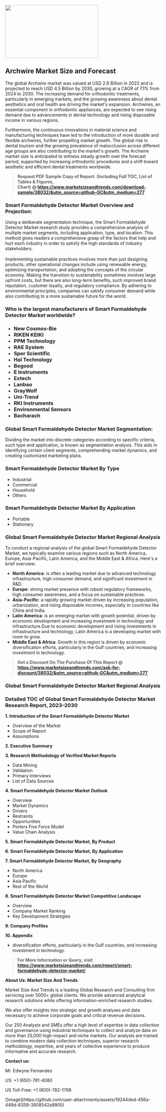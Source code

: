 <p><img class="alignnone size-medium wp-image-20088" src="https://ffe5etoiles.com/wp-content/uploads/2024/12/MST1-300x171.png" alt="" width="300" height="171" /></p><h2>Archwire Market Size and Forecast</h2><p>The global Archwire market was valued at USD 2.6 Billion in 2022 and is projected to reach USD 4.5 Billion by 2030, growing at a CAGR of 7.1% from 2024 to 2030. The increasing demand for orthodontic treatments, particularly in emerging markets, and the growing awareness about dental aesthetics and oral health are driving the market's expansion. Archwires, an essential component in orthodontic appliances, are expected to see rising demand due to advancements in dental technology and rising disposable income in various regions.</p><p>Furthermore, the continuous innovations in material science and manufacturing techniques have led to the introduction of more durable and flexible archwires, further propelling market growth. The global rise in dental tourism and the growing prevalence of malocclusion across different age groups are also contributing to the market's growth. The Archwire market size is anticipated to witness steady growth over the forecast period, supported by increasing orthodontic procedures and a shift toward aesthetic and efficient dental treatments worldwide.</p></p><blockquote id="" class=""><strong>Request PDF Sample Copy of Report: (Including Full TOC, List of Tables &amp; Figures, Chart)&nbsp;@&nbsp;<strong><a href="https://www.marketsizeandtrends.com/download-sample/38032/&utm_source=github-GC&utm_medium=277" target="_blank">https://www.marketsizeandtrends.com/download-sample/38032/&utm_source=github-GC&utm_medium=277</a></strong></strong></blockquote><h3 id="" class="">Smart Formaldehyde Detector Market&nbsp;Overview and Projection:</h3><p id="" class="">Using a deliberate segmentation technique, the Smart Formaldehyde Detector Market research study provides a comprehensive analysis of multiple market segments, including application, type, and location. This method gives readers a comprehensive grasp of the factors that help and hurt each industry in order to satisfy the high standards of industry stakeholders. <br /> <br />Implementing sustainable practices involves more than just designing products; other operational changes include using renewable energy, optimizing transportation, and adopting the concepts of the circular economy. Making the transition to sustainability sometimes involves large upfront costs, but there are also long-term benefits, such improved brand reputation, customer loyalty, and regulatory compliance. By adhering to environmental principles, companies can satisfy consumer demand while also contributing to a more sustainable future for the world.</p><h3 id="" class="">Who is the largest manufacturers of&nbsp;Smart Formaldehyde Detector Market worldwide?</h3><h3 class=""><p><ul><li>New Cosmos-Bie </li><li> RIKEN KEIKI </li><li> PPM Technology </li><li> RAE System </li><li> Sper Scientific </li><li> Hal Technology </li><li> Begood </li><li> E Instruments </li><li> Extech </li><li> Lanbao </li><li> GrayWolf </li><li> Uni-Trend </li><li> RKI Instruments </li><li> Environmental Sensors </li><li> Bacharach</li></ul></p></h3><h3 id="" class="">Global&nbsp;Smart Formaldehyde Detector Market Segmentation:</h3><p id="" class="">Dividing the market into discrete categories according to specific criteria, such type and application, is known as segmentation analysis. This aids in identifying certain client segments, comprehending market dynamics, and creating customized marketing plans.</p><h3 id="" class="">Smart Formaldehyde Detector Market&nbsp;By Type</h3><p><p><ul><li>Industrial</li><li> Commercial</li><li> Household</li><li> Others</p></li></ul></p></p><h3 id="" class="">Smart Formaldehyde Detector Market&nbsp;By Application</h3><p class=""><p><ul><li>Portable</li><li> Stationary</li></ul></p></p><h3 id="" class="">Global Smart Formaldehyde Detector Market Regional Analysis</h3><p id="" class="">To conduct a regional analysis of the global Smart Formaldehyde Detector Market, we typically examine various regions such as North America, Europe, Asia-Pacific, Latin America, and the Middle East &amp; Africa. Here's a brief overview:</p><ul><li><strong>North America</strong>: is often a leading market due to advanced technology infrastructure, high consumer demand, and significant investment in R&amp;D.</li><li><strong>Europe</strong>: strong market presence with robust regulatory frameworks, high consumer awareness, and a focus on sustainable practices.</li><li><strong>Asia-Pacific</strong>: a rapidly growing market driven by increasing population, urbanization, and rising disposable incomes, especially in countries like China and India.</li><li><strong>Latin America</strong>: is an emerging market with growth potential, driven by economic development and increasing investment in technology and infrastructure.Due to economic development and rising investments in infrastructure and technology, Latin America is a developing market with room to grow.</li><li><strong>Middle East &amp; Africa</strong>: Growth in this region is driven by economic diversification efforts, particularly in the Gulf countries, and increasing investment in technology.</li></ul><blockquote id="" class=""><strong>Get a Discount On The Purchase Of This Report @ <strong><a href="https://www.marketsizeandtrends.com/ask-for-discount/38032/&utm_source=github-GC&utm_medium=277" target="_blank">https://www.marketsizeandtrends.com/ask-for-discount/38032/&utm_source=github-GC&utm_medium=277</a></strong></strong></blockquote><h3 id="" class="">Global Smart Formaldehyde Detector Market Regional Analysis</h3><h3 id="" class="">Detailed TOC of Global Smart Formaldehyde Detector Market Research Report, 2023-2030</h3><p id="" class=""><strong>1. Introduction of the Smart Formaldehyde Detector Market</strong></p><ul><li>Overview of the Market</li><li>Scope of Report</li><li>Assumptions</li></ul><p id="" class=""><strong>2. Executive Summary</strong></p><p id="" class=""><strong>3. Research Methodology of Verified Market Reports</strong></p><ul><li>Data Mining</li><li>Validation</li><li>Primary Interviews</li><li>List of Data Sources</li></ul><p id="" class=""><strong>4. Smart Formaldehyde Detector Market Outlook</strong></p><ul><li>Overview</li><li>Market Dynamics</li><li>Drivers</li><li>Restraints</li><li>Opportunities</li><li>Porters Five Force Model</li><li>Value Chain Analysis</li></ul><p id="" class=""><strong>5. Smart Formaldehyde Detector Market, By Product</strong></p><p id="" class=""><strong>6. Smart Formaldehyde Detector Market, By Application</strong></p><p id="" class=""><strong>7. Smart Formaldehyde Detector Market, By Geography</strong></p><ul><li>North America</li><li>Europe</li><li>Asia Pacific</li><li>Rest of the World</li></ul><p id="" class=""><strong>8. Smart Formaldehyde Detector Market Competitive Landscape</strong></p><ul><li>Overview</li><li>Company Market Ranking</li><li>Key Development Strategies</li></ul><p id="" class=""><strong>9. Company Profiles</strong></p><p id="" class=""><strong>10. Appendix</strong></p><ul><li>diversification efforts, particularly in the Gulf countries, and increasing investment in technology.</li></ul><blockquote id="" class=""><strong>For More Information or Query, visit <strong><strong><a href="https://www.marketsizeandtrends.com/report/smart-formaldehyde-detector-market/" target="_blank">https://www.marketsizeandtrends.com/report/smart-formaldehyde-detector-market/</a></strong></strong></strong></blockquote><p id="" class=""><strong>About Us: Market Size And Trends</strong></p><p id="" class="">Market Size And Trends is a leading Global Research and Consulting firm servicing over 5000+ global clients. We provide advanced analytical research solutions while offering information-enriched research studies.</p><p id="" class="">We also offer insights into strategic and growth analyses and data necessary to achieve corporate goals and critical revenue decisions.</p><p id="" class="">Our 250 Analysts and SMEs offer a high level of expertise in data collection and governance using industrial techniques to collect and analyze data on more than 25,000 high-impact and niche markets. Our analysts are trained to combine modern data collection techniques, superior research methodology, expertise, and years of collective experience to produce informative and accurate research.</p><p id="" class=""><strong>Contact us:</strong></p><p id="" class="">Mr. Edwyne Fernandes</p><p id="" class="">US: +1 (650)-781-4080</p><p id="" class="">US Toll-Free: +1 (800)-782-1768</p>
![image](https://github.com/user-attachments/assets/19244ded-456a-449d-8358-3808542a9905)
